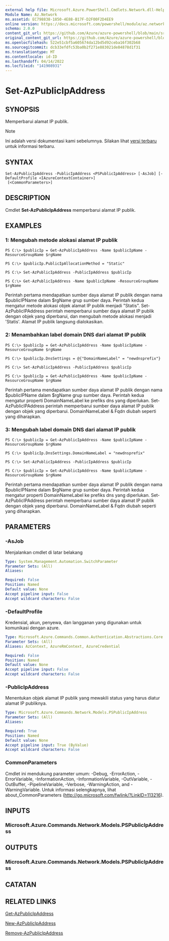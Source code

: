 ```yaml
---
external help file: Microsoft.Azure.PowerShell.Cmdlets.Network.dll-Help.xml
Module Name: Az.Network
ms.assetid: EC798838-1850-4E88-B17F-D2F00F2D4EE9
online version: https://docs.microsoft.com/powershell/module/az.network/set-azpublicipaddress
schema: 2.0.0
content_git_url: https://github.com/Azure/azure-powershell/blob/main/src/Network/Network/help/Set-AzPublicIpAddress.md
original_content_git_url: https://github.com/Azure/azure-powershell/blob/main/src/Network/Network/help/Set-AzPublicIpAddress.md
ms.openlocfilehash: 522e51cbf5a605674da12bd5d92ceba16f302b68
ms.sourcegitcommit: dcb33efdfc53ba0b2f271e883021de84878d1f31
ms.translationtype: MT
ms.contentlocale: id-ID
ms.lasthandoff: 04/14/2022
ms.locfileid: "141908931"
---
```

# Set-AzPublicIpAddress

## SYNOPSIS
Memperbarui alamat IP publik.

> [!NOTE]
>Ini adalah versi dokumentasi kami sebelumnya. Silakan lihat [versi terbaru](/powershell/module/az.network/set-azpublicipaddress) untuk informasi terbaru.

## SYNTAX

```
Set-AzPublicIpAddress -PublicIpAddress <PSPublicIpAddress> [-AsJob] [-DefaultProfile <IAzureContextContainer>]
 [<CommonParameters>]
```

## DESCRIPTION
Cmdlet **Set-AzPublicIpAddress** memperbarui alamat IP publik.

## EXAMPLES

### 1: Mengubah metode alokasi alamat IP publik
```
PS C:\> $publicIp = Get-AzPublicIpAddress -Name $publicIpName -ResourceGroupName $rgName

PS C:\> $publicIp.PublicIpAllocationMethod = "Static"
    
PS C:\> Set-AzPublicIpAddress -PublicIpAddress $publicIp

PS C:\> Get-AzPublicIpAddress -Name $publicIpName -ResourceGroupName $rgName
```

 Perintah pertama mendapatkan sumber daya alamat IP publik dengan nama $publicIPName dalam $rgName grup sumber daya.
Perintah kedua mengatur metode alokasi objek alamat IP publik menjadi "Statis".
Set-AzPublicIPAddress perintah memperbarui sumber daya alamat IP publik dengan objek yang diperbarui, dan mengubah metode alokasi menjadi 'Statis'. Alamat IP publik langsung dialokasikan.

### 2: Menambahkan label domain DNS dari alamat IP publik
```
PS C:\> $publicIp = Get-AzPublicIpAddress -Name $publicIpName -ResourceGroupName $rgName

PS C:\> $publicIp.DnsSettings = @{"DomainNameLabel" = "newdnsprefix"}
    
PS C:\> Set-AzPublicIpAddress -PublicIpAddress $publicIp

PS C:\> $publicIp = Get-AzPublicIpAddress -Name $publicIpName -ResourceGroupName $rgName
```

Perintah pertama mendapatkan sumber daya alamat IP publik dengan nama $publicIPName dalam $rgName grup sumber daya.
Perintah kedua mengatur properti DomainNameLabel ke prefiks dns yang diperlukan.
Set-AzPublicIPAddress perintah memperbarui sumber daya alamat IP publik dengan objek yang diperbarui. DomainNameLabel & Fqdn diubah seperti yang diharapkan.
    
### 3: Mengubah label domain DNS dari alamat IP publik
```
PS C:\> $publicIp = Get-AzPublicIpAddress -Name $publicIpName -ResourceGroupName $rgName

PS C:\> $publicIp.DnsSettings.DomainNameLabel = "newdnsprefix"
    
PS C:\> Set-AzPublicIpAddress -PublicIpAddress $publicIp

PS C:\> $publicIp = Get-AzPublicIpAddress -Name $publicIpName -ResourceGroupName $rgName
```

Perintah pertama mendapatkan sumber daya alamat IP publik dengan nama $publicIPName dalam $rgName grup sumber daya.
Perintah kedua mengatur properti DomainNameLabel ke prefiks dns yang diperlukan.
Set-AzPublicIPAddress perintah memperbarui sumber daya alamat IP publik dengan objek yang diperbarui. DomainNameLabel & Fqdn diubah seperti yang diharapkan.

## PARAMETERS

### -AsJob
Menjalankan cmdlet di latar belakang

```yaml
Type: System.Management.Automation.SwitchParameter
Parameter Sets: (All)
Aliases:

Required: False
Position: Named
Default value: None
Accept pipeline input: False
Accept wildcard characters: False
```

### -DefaultProfile
Kredensial, akun, penyewa, dan langganan yang digunakan untuk komunikasi dengan azure.

```yaml
Type: Microsoft.Azure.Commands.Common.Authentication.Abstractions.Core.IAzureContextContainer
Parameter Sets: (All)
Aliases: AzContext, AzureRmContext, AzureCredential

Required: False
Position: Named
Default value: None
Accept pipeline input: False
Accept wildcard characters: False
```

### -PublicIpAddress
Menentukan objek alamat IP publik yang mewakili status yang harus diatur alamat IP publiknya.

```yaml
Type: Microsoft.Azure.Commands.Network.Models.PSPublicIpAddress
Parameter Sets: (All)
Aliases:

Required: True
Position: Named
Default value: None
Accept pipeline input: True (ByValue)
Accept wildcard characters: False
```

### CommonParameters
Cmdlet ini mendukung parameter umum: -Debug, -ErrorAction, -ErrorVariable, -InformationAction, -InformationVariable, -OutVariable, -OutBuffer, -PipelineVariable, -Verbose, -WarningAction, and -WarningVariable. Untuk informasi selengkapnya, lihat about_CommonParameters (http://go.microsoft.com/fwlink/?LinkID=113216).

## INPUTS

### Microsoft.Azure.Commands.Network.Models.PSPublicIpAddress

## OUTPUTS

### Microsoft.Azure.Commands.Network.Models.PSPublicIpAddress

## CATATAN

## RELATED LINKS

[Get-AzPublicIpAddress](./Get-AzPublicIpAddress.md)

[New-AzPublicIpAddress](./New-AzPublicIpAddress.md)

[Remove-AzPublicIpAddress](./Remove-AzPublicIpAddress.md)


